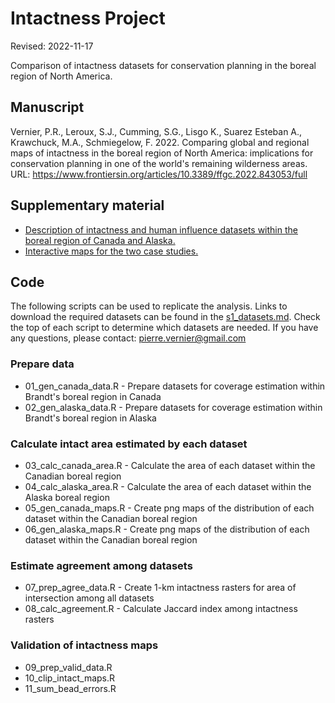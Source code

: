 # Intactness Project

Revised: 2022-11-17


Comparison of intactness datasets for conservation planning in the boreal region of North America.


## Manuscript

Vernier, P.R., Leroux, S.J., Cumming, S.G., Lisgo K., Suarez Esteban A., Krawchuck, M.A., Schmiegelow, F. 2022. Comparing global and regional maps of intactness in the boreal region of North America: implications for conservation planning in one of the world's remaining wilderness areas. URL: https://www.frontiersin.org/articles/10.3389/ffgc.2022.843053/full


## Supplementary material

* [Description of intactness and human influence datasets within the boreal region of Canada and Alaska.](https://github.com/beacons/intactness/blob/master/supp/s1_datasets.md)
* [Interactive maps for the two case studies.](https://rpubs.com/vernier/intactness_case_studies)


## Code

The following scripts can be used to replicate the analysis. Links to download the required datasets can be found in the [s1_datasets.md](https://github.com/beacons/intactness/blob/master/s1_datasets.md). Check the top of each script to determine which datasets are needed. If you have any questions, please contact: pierre.vernier@gmail.com

### Prepare data

  - 01_gen_canada_data.R - Prepare datasets for coverage estimation within Brandt's boreal region in Canada
  - 02_gen_alaska_data.R - Prepare datasets for coverage estimation within Brandt's boreal region in Alaska

### Calculate intact area estimated by each dataset

  - 03_calc_canada_area.R - Calculate the area of each dataset within the Canadian boreal region
  - 04_calc_alaska_area.R - Calculate the area of each dataset within the Alaska boreal region
  - 05_gen_canada_maps.R - Create png maps of the distribution of each dataset within the Canadian boreal region
  - 06_gen_alaska_maps.R - Create png maps of the distribution of each dataset within the Canadian boreal region

### Estimate agreement among datasets

  - 07_prep_agree_data.R - Create 1-km intactness rasters for area of intersection among all datasets
  - 08_calc_agreement.R - Calculate Jaccard index among intactness rasters

### Validation of intactness maps

  - 09_prep_valid_data.R
  - 10_clip_intact_maps.R
  - 11_sum_bead_errors.R
